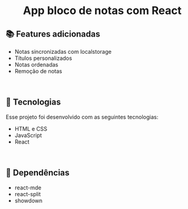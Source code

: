 <h1 align="center"> App bloco de notas com React </h1>

## 📚 Features adicionadas

- Notas sincronizadas com localstorage
- Títulos personalizados
- Notas ordenadas
- Remoção de notas

<br>

## 🚀 Tecnologias

Esse projeto foi desenvolvido com as seguintes tecnologias:

- HTML e CSS
- JavaScript
- React

<br>

## 🚩 Dependências

- react-mde
- react-split
- showdown
